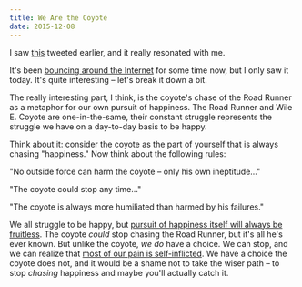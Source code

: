 ```yaml
---
title: We Are the Coyote
date: 2015-12-08
---
```


I saw [this](https://twitter.com/andrey_butov/status/674237455911006209) tweeted earlier, and it really resonated with me.

<Tweet tweetID="674237455911006209" />

It's been [bouncing around the Internet](http://mentalfloss.com/article/62035/chuck-jones-rules-writing-road-runner-cartoons) for some time now, but I only saw it today. It's quite interesting – let's break it down a bit.

The really interesting part, I think, is the coyote's chase of the Road Runner
as a metaphor for our own pursuit of happiness. The Road Runner and Wile E. Coyote are one-in-the-same, their constant struggle represents the struggle we have on a day-to-day basis to be happy.

Think about it: consider the coyote as the part of yourself that is always chasing "happiness." Now think about the following rules:

"No outside force can harm the coyote – only his own ineptitude..."

"The coyote could stop any time..."

"The coyote is always more humiliated than harmed by his failures."

We all struggle to be happy, but [pursuit of happiness itself will always be fruitless](/blog/you-never-arrive/). The coyote _could_ stop chasing the Road Runner, but it's all he's ever known. But unlike the coyote, _we do_ have a choice. We can stop, and we can realize that [most of our pain is self-inflicted](http://www.huffingtonpost.com/susan-bernstein/dont-shoot-the-second-arr_b_5102701.html). We have a choice the coyote does not, and it would be a shame not to take the wiser path – to stop _chasing_ happiness and maybe you'll actually catch it.
